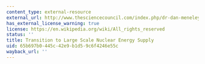 ```yaml
---
content_type: external-resource
external_url: http://www.thesciencecouncil.com/index.php/dr-dan-meneley/58-transition-to-large-scale-nuclear-energy-supply
has_external_license_warning: true
license: https://en.wikipedia.org/wiki/All_rights_reserved
status: ''
title: Transition to Large Scale Nuclear Energy Supply
uid: 65b697b0-445c-42e9-b1d5-9c6f4246e55c
wayback_url: ''
---
```

